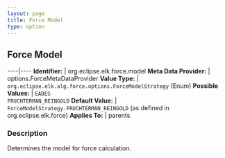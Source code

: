 ```yaml
---
layout: page
title: Force Model
type: option
---
```

## Force Model

----|----
**Identifier:** | org.eclipse.elk.force.model
**Meta Data Provider:** | options.ForceMetaDataProvider
**Value Type:** | `org.eclipse.elk.alg.force.options.ForceModelStrategy` (Enum)
**Possible Values:** | `EADES`<br>`FRUCHTERMAN_REINGOLD`
**Default Value:** | `ForceModelStrategy.FRUCHTERMAN_REINGOLD` (as defined in org.eclipse.elk.force)
**Applies To:** | parents

### Description

Determines the model for force calculation.
